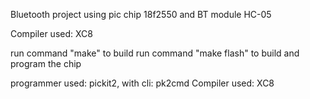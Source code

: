 Bluetooth project using pic chip 18f2550 and BT module HC-05

Compiler used: XC8

run command "make" to build
run command "make flash" to build and program the chip

programmer used: pickit2, with cli: pk2cmd
Compiler used: XC8
